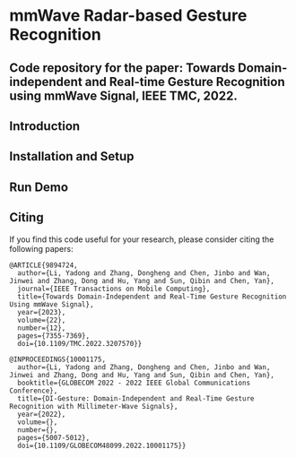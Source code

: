# mmWave Radar-based Gesture Recognition
## Code repository for the paper: Towards Domain-independent and Real-time Gesture Recognition using mmWave Signal, IEEE TMC, 2022.




## Introduction


## Installation and Setup

## Run Demo

## Citing
If you find this code useful for your research, please consider citing the following papers:
```
@ARTICLE{9894724,
  author={Li, Yadong and Zhang, Dongheng and Chen, Jinbo and Wan, Jinwei and Zhang, Dong and Hu, Yang and Sun, Qibin and Chen, Yan},
  journal={IEEE Transactions on Mobile Computing}, 
  title={Towards Domain-Independent and Real-Time Gesture Recognition Using mmWave Signal}, 
  year={2023},
  volume={22},
  number={12},
  pages={7355-7369},
  doi={10.1109/TMC.2022.3207570}}

```

```
@INPROCEEDINGS{10001175,
  author={Li, Yadong and Zhang, Dongheng and Chen, Jinbo and Wan, Jinwei and Zhang, Dong and Hu, Yang and Sun, Qibin and Chen, Yan},
  booktitle={GLOBECOM 2022 - 2022 IEEE Global Communications Conference}, 
  title={DI-Gesture: Domain-Independent and Real-Time Gesture Recognition with Millimeter-Wave Signals}, 
  year={2022},
  volume={},
  number={},
  pages={5007-5012},
  doi={10.1109/GLOBECOM48099.2022.10001175}}
```
